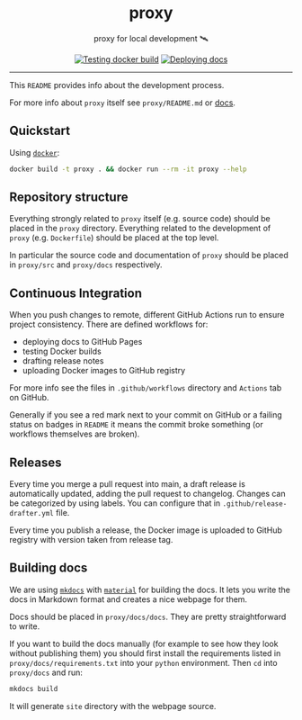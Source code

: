<h1 align="center">proxy</h1>

<div align="center">

proxy for local development 🛰️

[![Testing docker build](https://github.com/radio-aktywne/proxy/actions/workflows/docker-build.yml/badge.svg)](https://github.com/radio-aktywne/proxy/actions/workflows/docker-build.yml)
[![Deploying docs](https://github.com/radio-aktywne/proxy/actions/workflows/docs.yml/badge.svg)](https://github.com/radio-aktywne/proxy/actions/workflows/docs.yml)

</div>

---

This `README` provides info about the development process.

For more info about `proxy` itself see `proxy/README.md` or [docs](https://radio-aktywne.github.io/proxy).

## Quickstart

Using [`docker`](https://docs.docker.com/get-docker/):

```sh
docker build -t proxy . && docker run --rm -it proxy --help
```

## Repository structure

Everything strongly related to `proxy` itself (e.g. source code) should be placed in the `proxy` directory.
Everything related to the development of `proxy` (e.g. `Dockerfile`) should be placed at the top level.

In particular the source code and documentation of `proxy` should be placed in `proxy/src` and `proxy/docs` respectively.

## Continuous Integration

When you push changes to remote, different GitHub Actions run to ensure project consistency.
There are defined workflows for:

- deploying docs to GitHub Pages
- testing Docker builds
- drafting release notes
- uploading Docker images to GitHub registry

For more info see the files in `.github/workflows` directory and `Actions` tab on GitHub.

Generally if you see a red mark next to your commit on GitHub or a failing status on badges in `README` it means the commit broke something (or workflows themselves are broken).

## Releases

Every time you merge a pull request into main, a draft release is automatically updated, adding the pull request to changelog.
Changes can be categorized by using labels. You can configure that in `.github/release-drafter.yml` file.

Every time you publish a release, the Docker image is uploaded to GitHub registry with version taken from release tag.

## Building docs

We are using [`mkdocs`](https://www.mkdocs.org) with [`material`](https://squidfunk.github.io/mkdocs-material) for building the docs.
It lets you write the docs in Markdown format and creates a nice webpage for them.

Docs should be placed in `proxy/docs/docs`.
They are pretty straightforward to write.

If you want to build the docs manually (for example to see how they look without publishing them)
you should first install the requirements listed in `proxy/docs/requirements.txt` into your `python` environment.
Then `cd` into `proxy/docs` and run:

```sh
mkdocs build
```

It will generate `site` directory with the webpage source.

